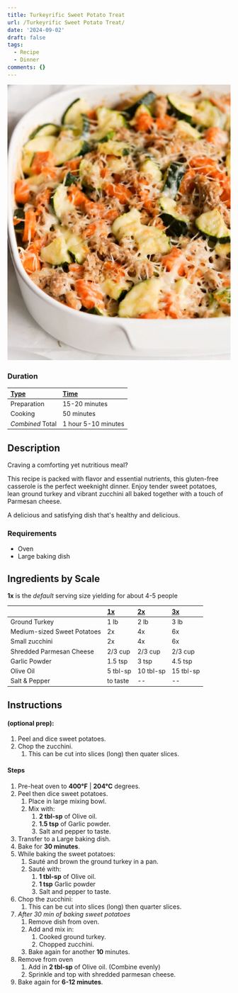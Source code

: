 ```yaml
---
title: Turkeyrific Sweet Potato Treat
url: /Turkeyrific Sweet Potato Treat/
date: '2024-09-02'
draft: false
tags:
  - Recipe
  - Dinner
comments: {}
---
```


<!-- preview img -->
![img](/uploads/ground-turkey-sweet-potato.png)

### Duration

| Type | Time |
|---------|--------------------|
| Preparation | 15-20 minutes |
| Cooking | 50 minutes |
| _Combined_ Total | 1 hour 5-10 minutes|




## Description

Craving a comforting yet nutritious meal? 

This recipe is packed with flavor and essential nutrients, this gluten-free casserole is the perfect weeknight dinner. Enjoy tender sweet potatoes, lean ground turkey and vibrant zucchini all baked together with a touch of Parmesan cheese.

A delicious and satisfying dish that's healthy and delicious.

### Requirements
* Oven
* Large baking dish


## Ingredients by Scale

**1x** is the _default_ serving size yielding for about 4-5 people

| | 1x | 2x | 3x
|---------|--------------------|--|--|
| Ground Turkey | 1 lb| 2 lb | 3 lb |
| Medium-sized Sweet Potatoes | 2x | 4x | 6x |
| Small zucchini | 2x | 4x | 6x |
| Shredded Parmesan Cheese | 2/3 cup | 2/3 cup | 2/3 cup |
| Garlic Powder | 1.5 tsp | 3 tsp | 4.5 tsp |
| Olive Oil | 5 tbl-sp | 10 tbl-sp | 15 tbl-sp |
| Salt & Pepper | to taste | -- | -- | 

## Instructions

#### (optional prep):

1. Peel and dice sweet potatoes.
2. Chop the zucchini.
    1. This can be cut into slices (long) then quater slices.


#### Steps

1. Pre-heat oven to **400°F** | **204°C** degrees.
2. Peel then dice sweet potatoes.
    1. Place in large mixing bowl.
    2. Mix with:
        1. **2 tbl-sp** of Olive oil.
        2. **1.5 tsp** of Garlic powder.
        3. Salt and pepper to taste.
3. Transfer to a Large baking dish.
4. Bake for **30 minutes**.
5. While baking the sweet potatoes:
    1. Sauté and brown the ground turkey in a pan.
    2. Sauté with:
        1. **1 tbl-sp** of Olive oil.
        2. **1 tsp** Garlic powder
        3. Salt and pepper to taste.
6. Chop the zucchini:
    1. This can be cut into slices (long) then quarter slices.
7. _After 30 min of baking sweet potatoes_
    1. Remove dish from oven.
    2. Add and mix in:
        1. Cooked ground turkey.
        2. Chopped zucchini.
    3. Bake again for another **10** minutes.
8. Remove from oven
    1. Add in **2 tbl-sp** of Olive oil. (Combine evenly)
    2. Sprinkle and top with shredded parmesan cheese.
9. Bake again for **6-12 minutes**.

<style>
  th {
    text-align: left;
    text-decoration: underline
  }
</style>
